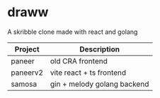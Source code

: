 # draww

A skribble clone made with react and golang

| Project  | Description                 |
| -------- | --------------------------- |
| paneer   | old CRA frontend            |
| paneerv2 | vite react + ts frontend    |
| samosa   | gin + melody golang backend |
